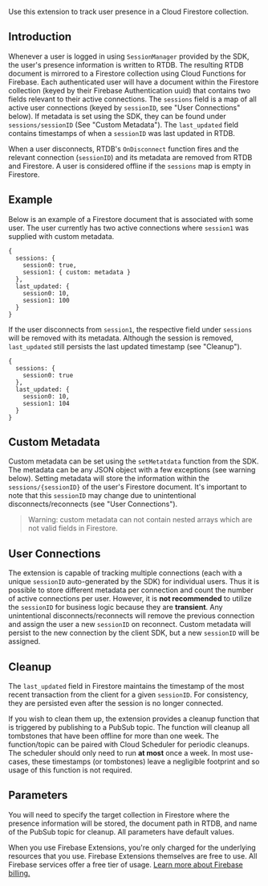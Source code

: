 Use this extension to track user presence in a Cloud Firestore collection.

## Introduction
Whenever a user is logged in using `SessionManager` provided by the SDK, the user's presence information is written to RTDB. The resulting RTDB document is mirrored to a Firestore collection using Cloud Functions for Firebase. Each authenticated user will have a document within the Firestore collection (keyed by their Firebase Authentication uuid) that contains two fields relevant to their active connections. The `sessions` field is a map of all active user connections (keyed by `sessionID`, see "User Connections" below). If metadata is set using the SDK, they can be found under `sessions/sessionID` (See "Custom Metadata"). The `last_updated` field contains timestamps of when a `sessionID` was last updated in RTDB.
 
 When a user disconnects, RTDB's `OnDisconnect` function fires and the relevant connection (`sessionID`) and its metadata are removed from RTDB and Firestore. A user is considered offline if the `sessions` map is empty in Firestore.
 
 ## Example
 
 Below is an example of a Firestore document that is associated with some user. The user currently has two active connections where `session1` was supplied with custom metadata.

```
{ 
  sessions: {
    session0: true,
    session1: { custom: metadata }
  },
  last_updated: {
    session0: 10,
    session1: 100
  }
}
```
If the user disconnects from `session1`, the respective field under `sessions` will be removed with its metadata. Although the session is removed, `last_updated` still persists the last updated timestamp (see "Cleanup").
```
{ 
  sessions: {
    session0: true
  },
  last_updated: {
    session0: 10,
    session1: 104
  }
}
```

## Custom Metadata
Custom metadata can be set using the `setMetatdata` function from the SDK. The metadata can be any JSON object with a few exceptions (see warning below). Setting metadata will store the information within the `sessions/{sessionID}` of the user's Firestore document. It's important to note that this `sessionID` may change due to unintentional disconnects/reconnects (see "User Connections"). 

> Warning: custom metadata can not contain nested arrays which are not valid fields in Firestore.

## User Connections
The extension is capable of tracking multiple connections (each with a unique `sessionID` auto-generated by the SDK) for individual users. Thus it is possible to store different metadata per connection and count the number of active connections per user. However, it is **not recommended** to utilize the `sessionID` for business logic because they are **transient**. Any unintentional disconnects/reconnects will remove the previous connection and assign the user a new `sessionID` on reconnect. Custom metadata will persist to the new connection by the client SDK, but a new `sessionID` will be assigned.

## Cleanup
The `last_updated` field in Firestore maintains the timestamp of the most recent transaction from the client for a given `sessionID`. For consistency, they are persisted even after the session is no longer connected.

If you wish to clean them up, the extension provides a cleanup function that is triggered by publishing to a PubSub topic. The function will cleanup all tombstones that have been offline for more than one week. The function/topic can be paired with Cloud Scheduler for periodic cleanups. The scheduler should only need to run **at most** once a week. In most use-cases, these timestamps (or tombstones) leave a negligible footprint and so usage of this function is not required.

## Parameters
You will need to specify the target collection in Firestore where the presence information will be stored, the document path in RTDB, and name of the PubSub topic for cleanup. All parameters have default values.

When you use Firebase Extensions, you're only charged for the underlying resources that you use. Firebase Extensions themselves are free to use. All Firebase services offer a free tier of usage. [Learn more about Firebase billing.](https://firebase.google.com/pricing)